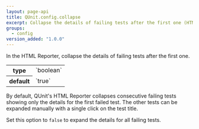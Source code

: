 ```yaml
---
layout: page-api
title: QUnit.config.collapse
excerpt: Collapse the details of failing tests after the first one (HTML Reporter).
groups:
  - config
version_added: "1.0.0"
---
```


In the HTML Reporter, collapse the details of failing tests after the first one.

<table>
<tr>
  <th>type</th>
  <td markdown="span">`boolean`</td>
</tr>
<tr>
  <th>default</th>
  <td markdown="span">`true`</td>
</tr>
</table>

By default, QUnit's HTML Reporter collapses consecutive failing tests showing only the details for the first failed test. The other tests can be expanded manually with a single click on the test title.

Set this option to `false` to expand the details for all failing tests.
